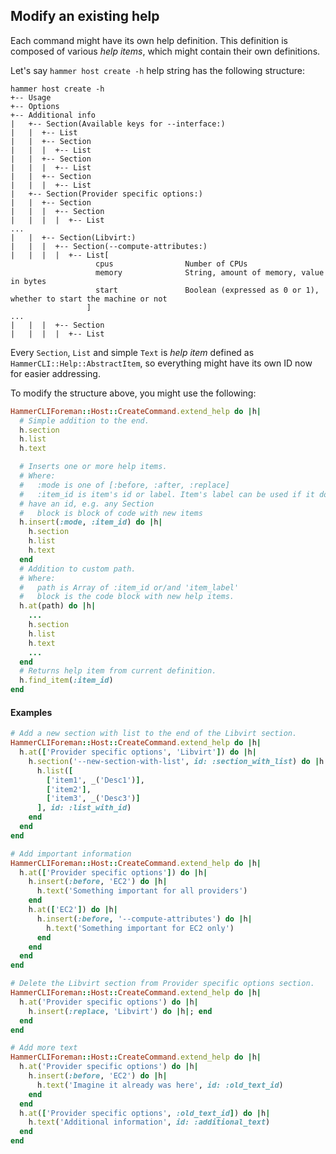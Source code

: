 Modify an existing help
-------------------------
Each command might have its own help definition. This definition is composed of various _help items_, which might contain their own definitions.

Let's say `hammer host create -h` help string has the following structure:
```
hammer host create -h
+-- Usage
+-- Options
+-- Additional info
|   +-- Section(Available keys for --interface:)
|   |  +-- List
|   |  +-- Section
|   |  |  +-- List
|   |  +-- Section
|   |  |  +-- List
|   |  +-- Section
|   |  |  +-- List
|   +-- Section(Provider specific options:)
|   |  +-- Section
|   |  |  +-- Section
|   |  |  |  +-- List
...
|   |  +-- Section(Libvirt:)
|   |  |  +-- Section(--compute-attributes:)
|   |  |  |  +-- List[
                   cpus                Number of CPUs
                   memory              String, amount of memory, value in bytes
                   start               Boolean (expressed as 0 or 1), whether to start the machine or not
                 ]
...
|   |  |  +-- Section
|   |  |  |  +-- List
```
Every `Section`, `List` and simple `Text` is _help item_ defined as `HammerCLI::Help::AbstractItem`, so everything might have its own ID now for easier addressing.

To modify the structure above, you might use the following:
```ruby
HammerCLIForeman::Host::CreateCommand.extend_help do |h|
  # Simple addition to the end.
  h.section
  h.list
  h.text

  # Inserts one or more help items.
  # Where:
  #   :mode is one of [:before, :after, :replace]
  #   :item_id is item's id or label. Item's label can be used if it does not
  # have an id, e.g. any Section
  #   block is block of code with new items
  h.insert(:mode, :item_id) do |h|
    h.section
    h.list
    h.text
  end
  # Addition to custom path.
  # Where:
  #   path is Array of :item_id or/and 'item_label'
  #   block is the code block with new help items.
  h.at(path) do |h|
    ...
    h.section
    h.list
    h.text
    ...
  end
  # Returns help item from current definition.
  h.find_item(:item_id)
end
```

#### Examples
```ruby
# Add a new section with list to the end of the Libvirt section.
HammerCLIForeman::Host::CreateCommand.extend_help do |h|
  h.at(['Provider specific options', 'Libvirt']) do |h|
    h.section('--new-section-with-list', id: :section_with_list) do |h|
      h.list([
        ['item1', _('Desc1')],
        ['item2'],
        ['item3', _('Desc3')]
      ], id: :list_with_id)
    end
  end
end

# Add important information
HammerCLIForeman::Host::CreateCommand.extend_help do |h|
  h.at(['Provider specific options']) do |h|
    h.insert(:before, 'EC2') do |h|
      h.text('Something important for all providers')
    end
    h.at(['EC2']) do |h|
      h.insert(:before, '--compute-attributes') do |h|
        h.text('Something important for EC2 only')
      end
    end
  end
end

# Delete the Libvirt section from Provider specific options section.
HammerCLIForeman::Host::CreateCommand.extend_help do |h|
  h.at('Provider specific options') do |h|
    h.insert(:replace, 'Libvirt') do |h|; end
  end
end

# Add more text
HammerCLIForeman::Host::CreateCommand.extend_help do |h|
  h.at('Provider specific options') do |h|
    h.insert(:before, 'EC2') do |h|
      h.text('Imagine it already was here', id: :old_text_id)
    end
  end
  h.at(['Provider specific options', :old_text_id]) do |h|
    h.text('Additional information', id: :additional_text)
  end
end
```
